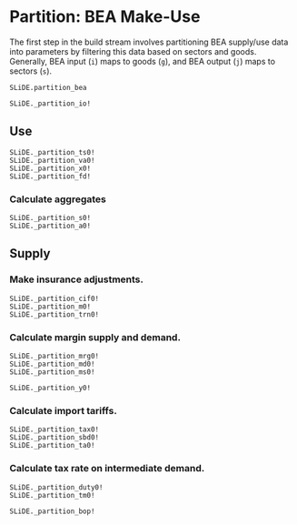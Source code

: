 # Partition: BEA Make-Use

The first step in the build stream involves partitioning BEA supply/use data into parameters
by filtering this data based on sectors and goods. Generally, BEA input (`i`) maps to goods
(`g`), and BEA output (`j`) maps to sectors (`s`).

```@docs
SLiDE.partition_bea
```

```@docs
SLiDE._partition_io!
```

## Use

```@docs
SLiDE._partition_ts0!
SLiDE._partition_va0!
SLiDE._partition_x0!
SLiDE._partition_fd!
```

### Calculate aggregates

```@docs
SLiDE._partition_s0!
SLiDE._partition_a0!
```

## Supply

### Make insurance adjustments.

```@docs
SLiDE._partition_cif0!
SLiDE._partition_m0!
SLiDE._partition_trn0!
```

### Calculate margin supply and demand.

```@docs
SLiDE._partition_mrg0!
SLiDE._partition_md0!
SLiDE._partition_ms0!
```

```@docs
SLiDE._partition_y0!
```

### Calculate import tariffs.

```@docs
SLiDE._partition_tax0!
SLiDE._partition_sbd0!
SLiDE._partition_ta0!
```

### Calculate tax rate on intermediate demand.

```@docs
SLiDE._partition_duty0!
SLiDE._partition_tm0!
```

```@docs
SLiDE._partition_bop!
```